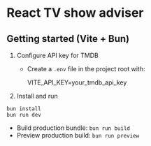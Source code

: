 # React TV show adviser

## Getting started (Vite + Bun)

1. Configure API key for TMDB
   - Create a `.env` file in the project root with:
     
     VITE_API_KEY=your_tmdb_api_key

2. Install and run

```shell
bun install
bun run dev
```

- Build production bundle: `bun run build`
- Preview production build: `bun run preview`

